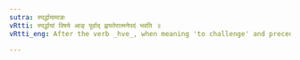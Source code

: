 ```yaml
---
sutra: स्पर्द्धायामाङः
vRtti: स्पर्द्धायां विषये आङ् पूर्वाद् ह्वयतेरात्मनेपदं भवति ॥
vRtti_eng: After the verb _hve_, when meaning 'to challenge' and preceded by _an_, the _Atmanepada_ is used, even when the fruit of the action does not accrue to the agent.

---
```

